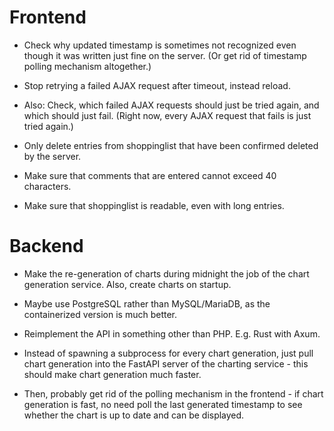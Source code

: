 # Frontend

- Check why updated timestamp is sometimes not recognized even though it was
  written just fine on the server. (Or get rid of timestamp polling mechanism
  altogether.)

- Stop retrying a failed AJAX request after timeout, instead reload.

- Also: Check, which failed AJAX requests should just be tried again, and which
  should just fail. (Right now, every AJAX request that fails is just tried
  again.)

- Only delete entries from shoppinglist that have been confirmed deleted by the
  server.

- Make sure that comments that are entered cannot exceed 40 characters.

- Make sure that shoppinglist is readable, even with long entries.

# Backend

- Make the re-generation of charts during midnight the job of the chart generation service. Also, create charts on startup.

- Maybe use PostgreSQL rather than MySQL/MariaDB, as the containerized version is much better.

- Reimplement the API in something other than PHP. E.g. Rust with Axum.

- Instead of spawning a subprocess for every chart generation, just pull chart
  generation into the FastAPI server of the charting service - this should make
  chart generation much faster.

- Then, probably get rid of the polling mechanism in the frontend - if chart
  generation is fast, no need poll the last generated timestamp to see whether
  the chart is up to date and can be displayed.
